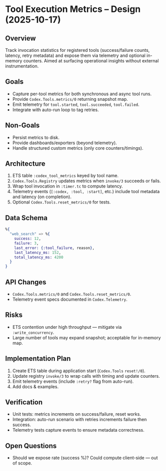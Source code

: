 # Tool Execution Metrics – Design (2025-10-17)

## Overview
Track invocation statistics for registered tools (success/failure counts, latency, retry metadata) and expose them via telemetry and optional in-memory counters. Aimed at surfacing operational insights without external instrumentation.

## Goals
- Capture per-tool metrics for both synchronous and async tool runs.
- Provide `Codex.Tools.metrics/0` returning snapshot map.
- Emit telemetry for `tool.started`, `tool.succeeded`, `tool.failed`.
- Integrate with auto-run loop to tag retries.

## Non-Goals
- Persist metrics to disk.
- Provide dashboards/exporters (beyond telemetry).
- Handle structured custom metrics (only core counters/timings).

## Architecture
1. ETS table `:codex_tool_metrics` keyed by tool name.
2. `Codex.Tools.Registry` updates metrics when `invoke/3` succeeds or fails.
3. Wrap tool invocation in `:timer.tc` to compute latency.
4. Telemetry events (`[:codex, :tool, :start]`, etc.) include tool metadata and latency (on completion).
5. Optional `Codex.Tools.reset_metrics/0` for tests.

## Data Schema
```elixir
%{
  "web_search" => %{
    success: 12,
    failure: 3,
    last_error: {:tool_failure, reason},
    last_latency_ms: 152,
    total_latency_ms: 4200
  }
}
```

## API Changes
- `Codex.Tools.metrics/0` and `Codex.Tools.reset_metrics/0`.
- Telemetry event specs documented in `Codex.Telemetry`.

## Risks
- ETS contention under high throughput — mitigate via `:write_concurrency`.
- Large number of tools may expand snapshot; acceptable for in-memory map.

## Implementation Plan
1. Create ETS table during application start (`Codex.Tools` `reset!/0`).
2. Update registry `invoke/3` to wrap calls with timing and update counters.
3. Emit telemetry events (include `:retry?` flag from auto-run).
4. Add docs & examples.

## Verification
- Unit tests: metrics increments on success/failure, reset works.
- Integration: auto-run scenario with retries increments failure then success.
- Telemetry tests capture events to ensure metadata correctness.

## Open Questions
- Should we expose rate (success %)? Could compute client-side — out of scope.
